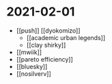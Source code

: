 # 2021-02-01

- [[push]] [[dyokomizo]]
  - [[academic urban legends]]
  - [[clay shirky]]
- [[mwiik]]
- [[pareto efficiency]]
- [[bluesky]]
- [[nosilverv]]